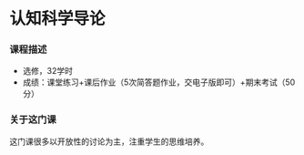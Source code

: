 # 认知科学导论

### 课程描述

- 选修，32学时
- 成绩：课堂练习+课后作业（5次简答题作业，交电子版即可）+期末考试（50分）


### 关于这门课

这门课很多以开放性的讨论为主，注重学生的思维培养。
